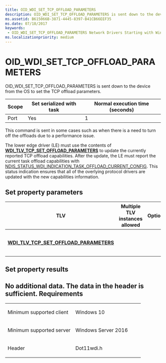 ```yaml
---
title: OID_WDI_SET_TCP_OFFLOAD_PARAMETERS
description: OID_WDI_SET_TCP_OFFLOAD_PARAMETERS is sent down to the device from the OS to set the TCP offload parameters.
ms.assetid: B615066B-3871-4445-8397-B41CB66EEF35
ms.date: 07/18/2017
keywords:
 - OID_WDI_SET_TCP_OFFLOAD_PARAMETERS Network Drivers Starting with Windows Vista
ms.localizationpriority: medium
---
```


# OID\_WDI\_SET\_TCP\_OFFLOAD\_PARAMETERS


OID\_WDI\_SET\_TCP\_OFFLOAD\_PARAMETERS is sent down to the device from the OS to set the TCP offload parameters.

| Scope | Set serialized with task | Normal execution time (seconds) |
|-------|--------------------------|---------------------------------|
| Port  | Yes                      | 1                               |

 

This command is sent in some cases such as when there is a need to turn off the offloads due to a performance issue.

The lower edge driver (LE) must use the contents of [**WDI\_TLV\_TCP\_SET\_OFFLOAD\_PARAMETERS**](https://msdn.microsoft.com/library/windows/hardware/dn898071) to update the currently reported TCP offload capabilities. After the update, the LE must report the current task offload capabilities with [NDIS\_STATUS\_WDI\_INDICATION\_TASK\_OFFLOAD\_CURRENT\_CONFIG](ndis-status-wdi-indication-task-offload-current-config.md). This status indication ensures that all of the overlying protocol drivers are updated with the new capabilities information.

## Set property parameters


| TLV                                                                                        | Multiple TLV instances allowed | Optional | Description                           |
|--------------------------------------------------------------------------------------------|--------------------------------|----------|---------------------------------------|
| [**WDI\_TLV\_TCP\_SET\_OFFLOAD\_PARAMETERS**](https://msdn.microsoft.com/library/windows/hardware/dn898071) |                                |          | The TCP offload parameters to be set. |

 

## Set property results


No additional data. The data in the header is sufficient.
Requirements
------------

<table>
<colgroup>
<col width="50%" />
<col width="50%" />
</colgroup>
<tbody>
<tr class="odd">
<td><p>Minimum supported client</p></td>
<td><p>Windows 10</p></td>
</tr>
<tr class="even">
<td><p>Minimum supported server</p></td>
<td><p>Windows Server 2016</p></td>
</tr>
<tr class="odd">
<td><p>Header</p></td>
<td>Dot11wdi.h</td>
</tr>
</tbody>
</table>

 

 




